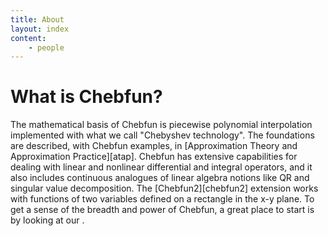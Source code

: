 ```yaml
---
title: About
layout: index
content:
    - people
---
```


What is Chebfun?
====

The mathematical basis of Chebfun is piecewise polynomial interpolation
implemented with what we call "Chebyshev technology". The foundations are
described, with Chebfun examples, in [Approximation Theory and Approximation
Practice][atap]. Chebfun has extensive capabilities for dealing with linear
and nonlinear differential and integral operators, and it also includes
continuous analogues of linear algebra notions like QR and singular value
decomposition. The [Chebfun2][chebfun2] extension works with functions of two
variables defined on a rectangle in the x-y plane.  To get a sense of the
breadth and power of Chebfun, a great place to start is by looking at our
<Examples>.
